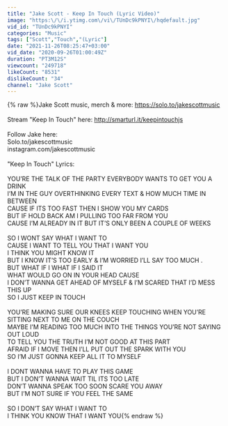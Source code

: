 ```yaml
---
title: "Jake Scott - Keep In Touch (Lyric Video)"
image: "https:\/\/i.ytimg.com\/vi\/TUnDc9kPNYI\/hqdefault.jpg"
vid_id: "TUnDc9kPNYI"
categories: "Music"
tags: ["Scott","Touch","(Lyric"]
date: "2021-11-26T08:25:47+03:00"
vid_date: "2020-09-26T01:00:49Z"
duration: "PT3M12S"
viewcount: "249718"
likeCount: "8531"
dislikeCount: "34"
channel: "Jake Scott"
---
```

{% raw %}Jake Scott music, merch &amp; more: <a rel="nofollow" target="blank" href="https://solo.to/jakescottmusic">https://solo.to/jakescottmusic</a> <br /><br />Stream &quot;Keep In Touch&quot; here: <a rel="nofollow" target="blank" href="http://smarturl.it/keepintouchjs">http://smarturl.it/keepintouchjs</a><br /><br />Follow Jake here: <br />Solo.to/jakescottmusic<br />instagram.com/jakescottmusic<br /><br />&quot;Keep In Touch&quot; Lyrics: <br /><br />YOU’RE THE TALK OF THE PARTY EVERYBODY WANTS TO GET YOU A DRINK <br />I’M IN THE GUY OVERTHINKING EVERY TEXT &amp; HOW MUCH TIME IN BETWEEN <br />CAUSE IF ITS TOO FAST THEN I SHOW YOU MY CARDS<br />BUT IF HOLD BACK AM I PULLING TOO FAR FROM YOU<br />CAUSE I’M ALREADY IN IT BUT IT’S ONLY BEEN A COUPLE OF WEEKS <br /><br />SO I WONT SAY WHAT I WANT TO<br />CAUSE I WANT TO TELL YOU THAT I WANT YOU <br />I THINK YOU MIGHT KNOW IT <br />BUT I KNOW IT’S TOO EARLY &amp; I’M WORRIED I’LL SAY TOO MUCH .<br />BUT WHAT IF I WHAT IF I SAID IT<br />WHAT WOULD GO ON IN YOUR HEAD CAUSE<br />I DON’T WANNA GET AHEAD OF MYSELF &amp; I’M SCARED THAT I’D MESS THIS UP<br />SO I JUST KEEP IN TOUCH <br /><br />YOU’RE MAKING SURE OUR KNEES KEEP TOUCHING WHEN YOU’RE SITTING NEXT TO ME ON THE COUCH<br />MAYBE I’M READING TOO MUCH INTO THE THINGS YOU’RE NOT SAYING OUT LOUD <br />TO TELL YOU THE TRUTH I’M NOT GOOD AT THIS PART <br />AFRAID IF I MOVE THEN I’LL PUT OUT THE SPARK WITH YOU <br />SO I’M JUST GONNA KEEP ALL IT TO MYSELF <br /><br />I DONT WANNA HAVE TO PLAY THIS GAME<br />BUT I DON’T WANNA WAIT TIL ITS TOO LATE<br />DON’T WANNA SPEAK TOO SOON SCARE YOU AWAY  <br />BUT I’M NOT SURE IF YOU FEEL THE SAME<br /><br />SO I DON’T SAY WHAT I WANT TO<br />I THINK YOU KNOW THAT I WANT YOU{% endraw %}
